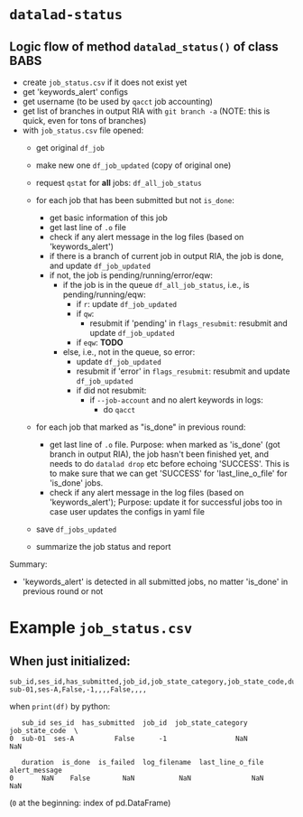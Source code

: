 # `datalad-status`
## Logic flow of method `datalad_status()` of class BABS

* create `job_status.csv` if it does not exist yet
* get 'keywords_alert' configs
* get username (to be used by `qacct` job accounting)
* get list of branches in output RIA with `git branch -a` (NOTE: this is quick, even for tons of branches)
* with `job_status.csv` file opened:
    * get original `df_job`
    * make new one `df_job_updated` (copy of original one)
    * request `qstat` for **all** jobs: `df_all_job_status`
    * for each job that has been submitted but not `is_done`:
        * get basic information of this job
        * get last line of `.o` file
        * check if any alert message in the log files (based on 'keywords_alert')
        * if there is a branch of current job in output RIA, the job is done, and update `df_job_updated`
        * if not, the job is pending/running/error/eqw:
            * if the job is in the queue `df_all_job_status`, i.e., is pending/running/eqw:
                * if `r`: update `df_job_updated`
                * if `qw`: 
                    * resubmit if 'pending' in `flags_resubmit`: resubmit and update `df_job_updated`
                * if `eqw`: **TODO**
            * else, i.e., not in the queue, so error:
                * update `df_job_updated`
                * resubmit if 'error' in `flags_resubmit`: resubmit and update `df_job_updated`
                * if did not resubmit:
                    * if `--job-account` and no alert keywords in logs:
                        * do `qacct`
            
    * for each job that marked as "is_done" in previous round:
        * get last line of `.o` file. Purpose: when marked as 'is_done' (got branch in output RIA), the job hasn't been finished yet, and needs to do `datalad drop` etc before echoing 'SUCCESS'. This is to make sure that we can get 'SUCCESS' for 'last_line_o_file' for 'is_done' jobs.
        * check if any alert message in the log files (based on 'keywords_alert'); Purpose: update it for successful jobs too in case user updates the configs in yaml file
    * save `df_jobs_updated`
    * summarize the job status and report                    

Summary:
- 'keywords_alert' is detected in all submitted jobs, no matter 'is_done' in previous round or not


# Example `job_status.csv`
## When just initialized:
```
sub_id,ses_id,has_submitted,job_id,job_state_category,job_state_code,duration,is_done,is_failed,log_filename,last_line_o_file,alert_message
sub-01,ses-A,False,-1,,,,False,,,,
```
when `print(df)` by python:
```
   sub_id ses_id  has_submitted  job_id  job_state_category  job_state_code  \
0  sub-01  ses-A          False      -1                 NaN             NaN 

   duration  is_done  is_failed  log_filename  last_line_o_file  alert_message  
0       NaN    False        NaN           NaN               NaN            NaN 
```
(`0` at the beginning: index of pd.DataFrame)